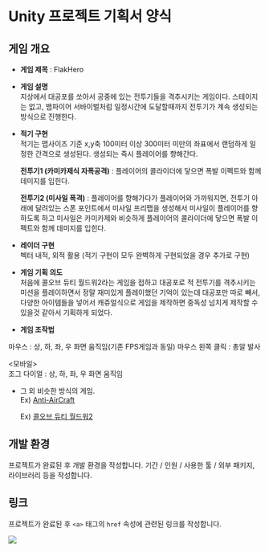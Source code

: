 # Unity 프로젝트 기획서 양식

## 게임 개요

- __게임 제목__ : FlakHero

- __게임 설명__  
   지상에서 대공포를 쏘아서 공중에 있는 전투기들을 격추시키는 게임이다.
   스테이지는 없고, 뱀파이어 서바이벌처럼 일정시간에 도달할때까지 전투기가 계속 생성되는 방식으로 진행한다.

 - __적기 구현__    
   적기는 맵사이즈 기준 x,y축 100미터 이상 300미터 미만의 좌표에서 랜덤하게 일정한 간격으로 생성된다. 생성되는 즉시 플레이어를 향해간다.

   __전투기1 (카미카제식 자폭공격)__ : 플레이어의 콜라이더에 닿으면 폭발 이펙트와 함께 데미지를 입힌다.
   
   __전투기2 (미사일 폭격)__ : 플레이어를 향해가다가 플레이어와 가까워지면, 전투기 아래에 달려있는 스폰 포인트에서 미사일 프리팹을 생성해서 미사일이 플레이어를 향하도록 하고 미사일은 카미카제와 비슷하게 플레이어의 콜라이더에 닿으면 폭발 이펙트와 함께 데미지를 입힌다.
  
   
 - __레이더 구현__  
  벡터 내적, 외적 활용 (적기 구현이 모두 완벽하게 구현되었을 경우 추가로 구현)

  - __게임 기획 의도__  
   처음에 콜오브 듀티 월드워2라는 게임을 접하고 대공포로 적 전투기를 격추시키는 미션을 플레이하면서 정말 재미있게 플레이했던 기억이 있는데 대공포만 따로 빼서, 다양한 아이템들을 넣어서 캐쥬얼식으로 게임을 제작하면 중독성 넘치게 제작할 수 있을것 같아서 기획하게 되었다. 
   
  - __게임 조작법__  
 
   <PC>  
      마우스 : 상, 하, 좌, 우 화면 움직임(기존 FPS게임과 동일)
      마우스 왼쪽 클릭 : 총알 발사
  
   <모바일>  
      조그 다이얼 : 상, 하, 좌, 우 화면 움직임
   


 - 그 외 비슷한 방식의 게임.  
   Ex) [Anti-AirCraft](https://play.google.com/store/apps/details?id=com.cirepa.AntiAirCraft2)
      
   Ex) [콜오브 듀티 월드워2](https://youtu.be/N_wM0Rm1eik?t=85)

## 개발 환경
프로젝트가 완료된 후 개발 환경을 작성합니다. 기간 / 인원 / 사용한 툴 / 외부 패키지, 라이브러리 등을 작성합니다.

## 링크
프로젝트가 완료된 후 `<a>` 태그의 `href` 속성에 관련된 링크를 작성합니다.

<a href="https://www.youtube.com"><img src="https://img.shields.io/badge/Youtube-FF0000?style=for-the-badge&logo=Youtube&logoColor=white"></a>
